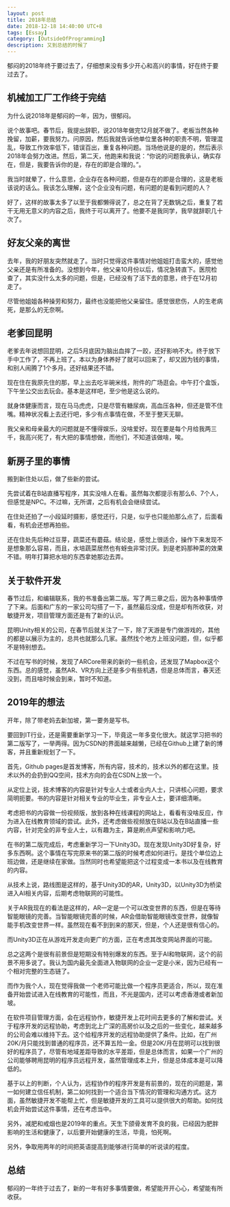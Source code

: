 ```yaml
---
layout: post
title: 2018年总结
date: 2018-12-18 14:40:00 UTC+8
tags: [Essay]
category: [OutsideOfProgramming]
description: 又到总结的时候了
---
```


郁闷的2018年终于要过去了，仔细想来没有多少开心和高兴的事情，好在终于要过去了。

<!-- more -->

## 机械加工厂工作终于完结

为什么说2018年是郁闷的一年，因为，很郁闷。

说个故事吧。春节后，我提出辞职，说2018年做完12月就不做了。老板当然各种挽留，加薪，要我努力。问原因，然后我就告诉他单位里各种的职责不明，管理混乱，导致工作效率低下，错误百出，重复各种问题。当场他说是的是的，然后表示2018年会努力改进。然后，第二天，他跑来和我说：“你说的问题我承认，确实存在，但是，我要告诉你的是，存在的即是合理的。”。

我当时就晕了，什么意思，企业存在各种问题，但是存在的即是合理的，这是老板该说的话么。我该怎么理解，这个企业没有问题，有问题的是看到问题的人？

好了，这样的故事太多了以至于我都懒得说了，总之在背了无数锅之后，重复了若干无用无意义的内容之后，我终于可以离开了。他要不是我同学，我早就辞职几十次了。

## 好友父亲的离世

去年，我的好朋友突然就走了。当时只觉得这件事情对他姐姐打击蛮大的，感觉他父亲还是有所准备的。没想到今年，他父亲10月份以后，情况急转直下。医院检查了，其实没什么太多的问题，但是，已经没有了活下去的意思，终于在12月初走了。

尽管他姐姐各种操劳和努力，最终也没能把他父亲留住。感觉很悲伤，人的生老病死，是那么的无奈啊。

## 老爹回昆明

老爹去年说想回昆明，之后5月底因为脑出血摔了一跤，还好影响不大。终于放下手中工作了，不再上班了。本以为身体养好了就可以回来了，却又因为钱的事情，和别人闹腾了1个多月。还好结果还不错。

现在住在我原先住的那，早上出去吃半碗米线，附件的广场逛会。中午打个盒饭，下午坐公交出去玩会。基本是这样吧，至少他是这么说的。

就身体健康而言，现在马马虎虎，只是尽管有糖尿病，高血压各种，但还是管不住嘴。精神状况看上去还行吧，多少有点事情在做，不至于整天无聊。

我父亲和母亲最大的问题就是不懂得娱乐，没啥爱好。现在要是每个月给我两三千，我高兴死了，有大把的事情想做，而他们，不知道该做啥，唉。

## 新房子里的事情

搬到新住处以后，做了些新的尝试。

先尝试着在B站直播写程序，其实没啥人在看。虽然每次都提示有那么6、7个人，但感觉是NPC。不过嘛，无所谓，之后有机会会继续尝试。

在住处还拍了一小段延时摄影，感觉还行，只是，似乎也只能拍那么点了，后面看看，有机会还想再拍些。

还在住处先后种过豆芽，蔬菜还有蘑菇。结论是，感觉上很适合，操作下来发现不是想象那么容易，而且，水培蔬菜居然也有蚜虫非常讨厌。到是老妈那种菜的效果不错。明年打算把水培的东西拿她那边去弄。

## 关于软件开发

春节过后，和编辑联系，我的书准备出第二版。写了两三章之后，因为各种事情停了下来。后面和广东的一家公司勾搭了一下，虽然最后没成，但是却有所收获，对敏捷开发，项目管理方面还是有了新的认识。

昆明Unity相关的公司，在春节后就关注了一下，除了天游是专门做游戏的，其他的都是以展示为主的，总共也就那么几家。虽然找个地方上班没问题，但，似乎都不是特别想去。

不过在写书的时候，发现了ARCore带来的新的一些机会，还发现了Mapbox这个东西。总的感觉，虽然AR、VR方向上还是多少有些机遇，但是总体而言，春天还没到，而且啥时候会到来，暂时不知道。

## 2019年的想法

开年，除了带老妈去新加坡，第一要务是写书。

要回到IT行业，还是需要重新学习一下，毕竟这一年多变化很大。就这学习把书的第二版写了，一举两得。因为CSDN的界面越来越懒，已经在Github上建了新的博客，并且重新规划了一下。

首先，Github pages是首发博客，所有内容，技术的，技术以外的都在这里。技术以外的会扔到QQ空间，技术方向的会在CSDN上放一个。

从定位上说，技术博客的内容是针对专业人士或者业内人士，只讲核心问题，要求简明扼要。书的内容是针对相关专业的毕业生，非专业人士，要详细清晰。

考虑把书的内容做一份视频版，放到各种在线课程的网站上，看看有没啥反应，作为进入在线教育领域的尝试。此外，还考虑做些视频放在B站以及在B站直播一些内容，针对完全的非专业人士，以有趣为主，算是刷点声望和影响力吧。

在书的第二版完成后，考虑重新学习一下Unity3D。现在发现Unity3D好复杂，好多东西啊。这个事情在写完原来书的第二版的时候考虑如何进行。是找个单位边上班边做，还是继续在家做。当然同时也希望能把这个过程变成一本书以及在线教育的内容。

从技术上说，路线图是这样的，基于Unity3D的AR，Unity3D，以Unity3D为桥梁进入AI相关内容，后期考虑物联网的可能性。

关于AR我现在的看法是这样的，AR一定是一个可以改变世界的东西，但是在等待智能眼镜的完善。当智能眼镜完善的时候，AR会借助智能眼镜改变世界，就像智能手机改变世界一样。虽然现在看不到到来的那天，但是，个人还是很有信心的。

而Unity3D正在从游戏开发走向更广的方面，正在考虑其改变网站界面的可能。

总之这两个是很有前景但是短期没有特别爆发的东西。至于AI和物联网，这个的前景不用多说了。我认为国内最先全面进入物联网的企业一定是小米，因为已经有一个相对完整的生态链了。

而作为我个人，现在觉得我做一个老师可能比做一个程序员更适合，所以，现在准备开始尝试进入在线教育的可能性，而且，不光是国内，还可以考虑香港或者新加坡。

在软件项目管理方面，会在远程协作，敏捷开发上花时间去更多的了解和尝试。关于程序开发的远程协助，考虑到北上广深的高房价以及之后的一些变化，越来越多的公司会难以维持下去。这个给程序开发的远程协助提供了条件。比如，在广州20K/月只能找到普通的程序员，还不算五险一金。但是20K/月在昆明可以找到很好的程序员了，尽管有地域差距导致的水平差距，但是总体而言，如果一个广州的公司能够聘用昆明的程序员远程开发，虽然管理成本上升，但是总体成本是可以降低的。

基于以上的判断，个人认为，远程协作的程序开发是有前景的，现在的问题是，第一如何建立信任机制，第二如何找到一个适合当下情况的管理和沟通方式。这方面，虽然敏捷开发不能帮上忙，但是敏捷开发的工具可以提供很大的帮助。如何找机会开始尝试这件事情，还在考虑当中。

另外，减肥和戒烟也是2019年的重点。天生下颌骨发育不良的我，已经因为肥胖影响的生活和健康了，以后要开始健康的生活，毕竟，怕死啊。

另外，争取用两年的时间把英语提高到能够进行简单的听说读的程度。

## 总结

郁闷的一年终于过去了，新的一年有好多事情要做，希望能开开心心，希望能有所收获。